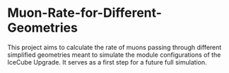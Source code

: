 # Muon-Rate-for-Different-Geometries
This project aims to calculate the rate of muons passing through different simplified geometries meant to simulate the module configurations of the IceCube Upgrade. It serves as a first step for a future full simulation. 
